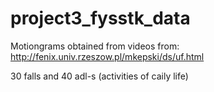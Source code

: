 # project3_fysstk_data

Motiongrams obtained from videos from:
http://fenix.univ.rzeszow.pl/mkepski/ds/uf.html

30 falls and 40 adl-s (activities of caily life)
